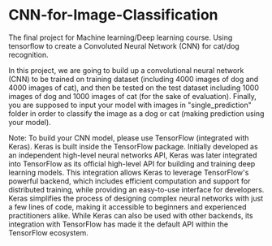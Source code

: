 # CNN-for-Image-Classification
The final project for Machine learning/Deep learning course. Using tensorflow to create a Convoluted Neural Network (CNN) for cat/dog recognition.

In this project, we are going to build up a convolutional neural network (CNN) to be trained on training dataset (including 4000 images of 
dog and 4000 images of cat), and then be tested on the test dataset including 1000 images of dog and 1000 images of cat (for the sake of 
evaluation). Finally, you are supposed to input your model with images in "single_prediction" folder in order to classify the image as 
a dog or cat (making prediction using your model). 

Note: To build your CNN model, please use TensorFlow (integrated with Keras). Keras is built inside the TensorFlow package.
 Initially developed as an independent high-level neural networks API, Keras was later integrated into TensorFlow as its official 
high-level API for building and training deep learning models. This integration allows Keras to leverage TensorFlow's powerful backend, 
which includes efficient computation and support for distributed training, while providing an easy-to-use interface for developers.
 Keras simplifies the process of designing complex neural networks with just a few lines of code, making it accessible to beginners and 
experienced practitioners alike. While Keras can also be used with other backends, its integration with TensorFlow has made it the default
 API within the TensorFlow ecosystem.
